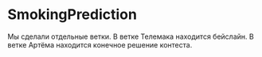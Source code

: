 # SmokingPrediction
Мы сделали отдельные ветки. В ветке Телемака находится бейслайн. В ветке Артёма находится конечное решение контеста.
